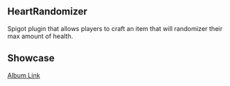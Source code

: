 ## HeartRandomizer
Spigot plugin that allows players to craft an item that will randomizer their max amount of health.

## Showcase
[Album Link]([https://imgur.com/a/PpGH42t](https://imgur.com/a/RCQvhK0))
